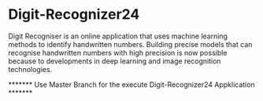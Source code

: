 # Digit-Recognizer24
Digit Recogniser is an online application that uses machine learning methods to identify handwritten numbers. Building precise models that can recognise handwritten numbers with high precision is now possible because to developments in deep learning and image recognition technologies.


******* Use Master Branch for the execute Digit-Recognizer24 Appklication *******
